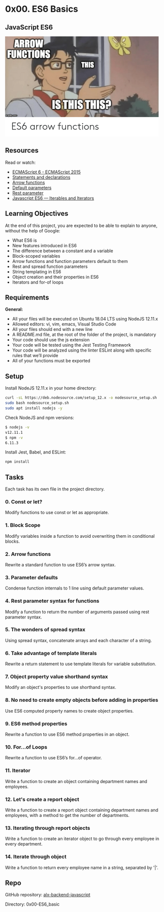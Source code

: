 
# 0x00. ES6 Basics

## JavaScript ES6

![Arrays](images/08806026ef621f900121.png)


## Resources

Read or watch:

- [ECMAScript 6 - ECMAScript 2015](https://262.ecma-international.org/6.0/)
- [Statements and declarations](https://developer.mozilla.org/en-US/docs/Web/JavaScript/Reference/Statements)
- [Arrow functions](https://developer.mozilla.org/en-US/docs/Web/JavaScript/Reference/Functions/Arrow_functions)
- [Default parameters](https://developer.mozilla.org/en-US/docs/Web/JavaScript/Reference/Functions/Default_parameters)
- [Rest parameter](https://developer.mozilla.org/en-US/docs/Web/JavaScript/Reference/Functions/rest_parameters)
- [Javascript ES6 — Iterables and Iterators](https://developer.mozilla.org/en-US/docs/Web/JavaScript/Reference/Iteration_protocols)

## Learning Objectives

At the end of this project, you are expected to be able to explain to anyone, without the help of Google:

- What ES6 is
- New features introduced in ES6
- The difference between a constant and a variable
- Block-scoped variables
- Arrow functions and function parameters default to them
- Rest and spread function parameters
- String templating in ES6
- Object creation and their properties in ES6
- Iterators and for-of loops

## Requirements

**General:**

- All your files will be executed on Ubuntu 18.04 LTS using NodeJS 12.11.x
- Allowed editors: vi, vim, emacs, Visual Studio Code
- All your files should end with a new line
- A README.md file, at the root of the folder of the project, is mandatory
- Your code should use the js extension
- Your code will be tested using the Jest Testing Framework
- Your code will be analyzed using the linter ESLint along with specific rules that we’ll provide
- All of your functions must be exported

## Setup

Install NodeJS 12.11.x in your home directory:

```bash
curl -sL https://deb.nodesource.com/setup_12.x -o nodesource_setup.sh
sudo bash nodesource_setup.sh
sudo apt install nodejs -y
```

Check NodeJS and npm versions:

```bash
$ nodejs -v
v12.11.1
$ npm -v
6.11.3
```

Install Jest, Babel, and ESLint:

```bash
npm install
```

## Tasks

Each task has its own file in the project directory.

### 0. Const or let?
Modify functions to use const or let as appropriate.

### 1. Block Scope
Modify variables inside a function to avoid overwriting them in conditional blocks.

### 2. Arrow functions
Rewrite a standard function to use ES6’s arrow syntax.

### 3. Parameter defaults
Condense function internals to 1 line using default parameter values.

### 4. Rest parameter syntax for functions
Modify a function to return the number of arguments passed using rest parameter syntax.

### 5. The wonders of spread syntax
Using spread syntax, concatenate arrays and each character of a string.

### 6. Take advantage of template literals
Rewrite a return statement to use template literals for variable substitution.

### 7. Object property value shorthand syntax
Modify an object's properties to use shorthand syntax.

### 8. No need to create empty objects before adding in properties
Use ES6 computed property names to create object properties.

### 9. ES6 method properties
Rewrite a function to use ES6 method properties in an object.

### 10. For...of Loops
Rewrite a function to use ES6’s for...of operator.

### 11. Iterator
Write a function to create an object containing department names and employees.

### 12. Let's create a report object
Write a function to create a report object containing department names and employees, with a method to get the number of departments.

### 13. Iterating through report objects
Write a function to create an iterator object to go through every employee in every department.

### 14. Iterate through object
Write a function to return every employee name in a string, separated by '|'.

## Repo

GitHub repository: [alx-backend-javascript](../../alx-backend-javascript/)

Directory: 0x00-ES6_basic
```